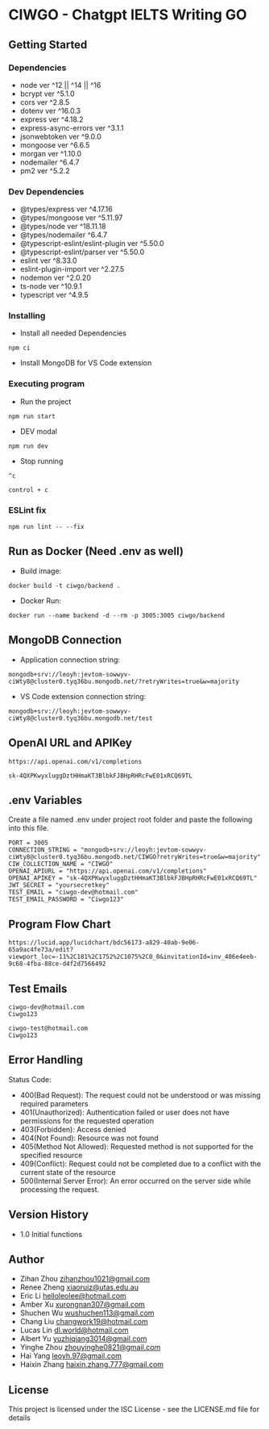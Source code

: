 # CIWGO - Chatgpt IELTS Writing GO

## Getting Started

### Dependencies

- node ver ^12 || ^14 || ^16
- bcrypt ver ^5.1.0
- cors ver ^2.8.5
- dotenv ver ^16.0.3
- express ver ^4.18.2
- express-async-errors ver ^3.1.1
- jsonwebtoken ver ^9.0.0
- mongoose ver ^6.6.5
- morgan ver ^1.10.0
- nodemailer ^6.4.7
- pm2 ver ^5.2.2

### Dev Dependencies

- @types/express ver ^4.17.16
- @types/mongoose ver ^5.11.97
- @types/node ver ^18.11.18
- @types/nodemailer ^6.4.7
- @typescript-eslint/eslint-plugin ver ^5.50.0
- @typescript-eslint/parser ver ^5.50.0
- eslint ver ^8.33.0
- eslint-plugin-import ver ^2.27.5
- nodemon ver ^2.0.20
- ts-node ver ^10.9.1
- typescript ver ^4.9.5

### Installing

- Install all needed Dependencies

```
npm ci
```

- Install MongoDB for VS Code extension

### Executing program

- Run the project

```
npm run start
```

- DEV modal

```
npm run dev
```

- Stop running

```
^c
```

```
control + c
```

### ESLint fix

```
npm run lint -- --fix
```

## Run as Docker (Need .env as well)

- Build image:

```
docker build -t ciwgo/backend .
```

- Docker Run:

```
docker run --name backend -d --rm -p 3005:3005 ciwgo/backend
```

## MongoDB Connection

- Application connection string:

```
mongodb+srv://leoyh:jevtom-sowwyv-ciWty8@cluster0.tyq36bu.mongodb.net/?retryWrites=true&w=majority
```

- VS Code extension connection string:

```
mongodb+srv://leoyh:jevtom-sowwyv-ciWty8@cluster0.tyq36bu.mongodb.net/test
```

## OpenAI URL and APIKey

```
https://api.openai.com/v1/completions
```

```
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
```

## .env Variables

Create a file named .env under project root folder and paste the following into this file.

```
PORT = 3005
CONNECTION_STRING = "mongodb+srv://leoyh:jevtom-sowwyv-ciWty8@cluster0.tyq36bu.mongodb.net/CIWGO?retryWrites=true&w=majority"
CIW_COLLECTION_NAME = "CIWGO"
OPENAI_APIURL = "https://api.openai.com/v1/completions"
OPENAI_APIKEY = "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"
JWT_SECRET = "yoursecretkey"
TEST_EMAIL = "ciwgo-dev@hotmail.com"
TEST_EMAIL_PASSWORD = "Ciwgo123"
```

## Program Flow Chart

```
https://lucid.app/lucidchart/bdc56173-a829-40ab-9e06-65a9ac4fe73a/edit?viewport_loc=-11%2C181%2C1752%2C1075%2C0_0&invitationId=inv_486e4eeb-9c68-4fba-88ce-d4f2d7566492
```

## Test Emails

```
ciwgo-dev@hotmail.com
Ciwgo123
```

```
ciwgo-test@hotmail.com
Ciwgo123
```

## Error Handling

Status Code:
- 400(Bad Request): The request could not be understood or was missing required parameters
- 401(Unauthorized): Authentication failed or user does not have permissions for the requested operation
- 403(Forbidden): Access denied
- 404(Not Found): Resource was not found
- 405(Method Not Allowed): Requested method is not supported for the specified resource
- 409(Conflict): Request could not be completed due to a conflict with the current state of the resource
- 500(Internal Server Error): An error occurred on the server side while processing the request.

## Version History

- 1.0 Initial functions

## Author

- Zihan Zhou zihanzhou1021@gmail.com
- Renee Zheng xiaoruiz@utas.edu.au
- Eric Li helloleolee@hotmail.com
- Amber Xu xurongnan307@gmail.com
- Shuchen Wu wushuchen113@gmail.com
- Chang Liu changwork19@hotmail.com
- Lucas Lin dl.world@hotmail.com
- Albert Yu yuzhiqiang3014@gmail.com
- Yinghe Zhou zhouyinghe0821@gmail.com
- Hai Yang leoyh.97@gmail.com
- Haixin Zhang haixin.zhang.777@gmail.com

## License

This project is licensed under the ISC License - see the LICENSE.md file for details
